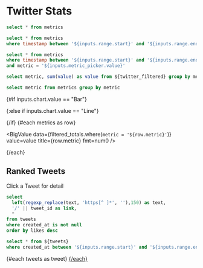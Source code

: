 # Twitter Stats

```sql twitter_all_time
select * from metrics
```

```sql twitter_filtered
select * from metrics
where timestamp between '${inputs.range.start}' and '${inputs.range.end}'
```

```sql twitter_filtered_single_metric
select * from metrics
where timestamp between '${inputs.range.start}' and '${inputs.range.end}'
and metric = '${inputs.metric_picker.value}'
```

```sql filtered_totals
select metric, sum(value) as value from ${twitter_filtered} group by metric
```

```sql metrics
select metric from metrics group by metric
```
<Dropdown data={metrics} name=metric_picker value=metric/>
<DateRange name=range data={twitter_all_time} dates=timestamp/>
<Dropdown name=chart>
  <DropdownOption value=Bar/>
  <DropdownOption value=Line/>
</Dropdown>

{#if inputs.chart.value == "Bar"}

  <BarChart
    data={twitter_filtered_single_metric}
    x=timestamp
    y=value
    yFmt=num0
    title={inputs.metric_picker.value}
  />

{:else if inputs.chart.value == "Line"}

  <LineChart
    data={twitter_filtered_single_metric}
    x=timestamp
    y=value
    yFmt=num0
    title={inputs.metric_picker.value}
  />

{/if}
{#each metrics as row}

  <BigValue
    data={filtered_totals.where(`metric = '${row.metric}'`)}
    value=value
    title={row.metric}
    fmt=num0
  />

{/each}

## Ranked Tweets

Click a Tweet for detail

```sql tweets
select 
  left(regexp_replace(text, 'https[^ ]*', ''),150) as text,
  '/' || tweet_id as link,
  *
from tweets 
where created_at is not null
order by likes desc
```

```sql tweets_filtered
select * from ${tweets}
where created_at between '${inputs.range.start}' and '${inputs.range.end}'
```

<DataTable data={tweets_filtered} compact rows=all link=link totalRow>
  <Column id=text/>
  <Column id=likes/>
</DataTable>

{#each tweets as tweet}
<a href={tweet.link} class="hidden"/>
{/each}

